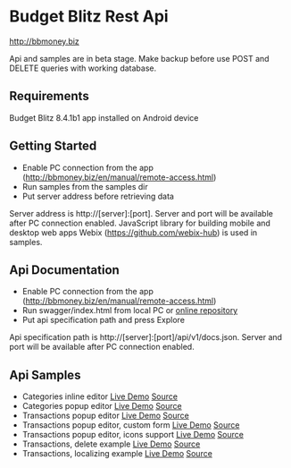 # Budget Blitz Rest Api

http://bbmoney.biz

Api and samples are in beta stage. Make backup before use POST and DELETE queries with working database.

## Requirements

Budget Blitz 8.4.1b1 app installed on Android device

## Getting Started

- Enable PC connection from the app (http://bbmoney.biz/en/manual/remote-access.html)
- Run samples from the samples dir
- Put server address before retrieving data

Server address is http://[server]:[port]. Server and port will be available after PC connection enabled. JavaScript library for building mobile and desktop web apps Webix (https://github.com/webix-hub) is used in samples.

## Api Documentation

- Enable PC connection from the app (http://bbmoney.biz/en/manual/remote-access.html)
- Run swagger/index.html from local PC or [online repository](https://interblitz.github.io/BudgetBlitz-Api/swagger/)
- Put api specification path and press Explore

Api specification path is http://[server]:[port]/api/v1/docs.json. Server and port will be available after PC connection enabled.

## Api Samples

- Categories inline editor [Live Demo](https://interblitz.github.io/BudgetBlitz-Api/samples/Categories/CategoriesInlineEditor) [Source](/samples/Categories/CategoriesInlineEditor)
- Categories popup editor  [Live Demo](https://interblitz.github.io/BudgetBlitz-Api/samples/Categories/CategoriesPopupEditor) [Source](/samples/Categories/CategoriesPopupEditor)
- Transactions popup editor [Live Demo](https://interblitz.github.io/BudgetBlitz-Api/samples/Transactions/TransactionsPopupEditor) [Source](/samples/Transactions/TransactionsPopupEditor)
- Transactions popup editor, custom form [Live Demo](https://interblitz.github.io/BudgetBlitz-Api/samples/Transactions/TransactionsPopupEditorCustomForm) [Source](/samples/Transactions/TransactionsPopupEditorCustomForm)
- Transactions popup editor, icons support [Live Demo](https://interblitz.github.io/BudgetBlitz-Api/samples/Transactions/TransactionsPopupEditorIcons) [Source](/samples/Transactions/TransactionsPopupEditorIcons)
- Transactions, delete example [Live Demo](https://interblitz.github.io/BudgetBlitz-Api/samples/Transactions/TransactionsDelete) [Source](/samples/Transactions/TransactionsDelete)
- Transactions, localizing example [Live Demo](https://interblitz.github.io/BudgetBlitz-Api/samples/Transactions/TransactionsPopupEditorLocale) [Source](/samples/Transactions/TransactionsPopupEditorLocale)
